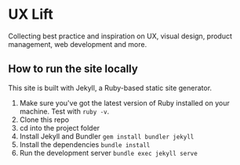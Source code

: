 # UX Lift

Collecting best practice and inspiration on UX, visual design, product management, web development and more.

## How to run the site locally

This site is built with Jekyll, a Ruby-based static site generator. 

1. Make sure you've got the latest version of Ruby installed on your machine. Test with `ruby -v`.
2. Clone this repo
3. cd into the project folder
4. Install Jekyll and Bundler `gem install bundler jekyll`
5. Install the dependencies `bundle install`
6. Run the development server `bundle exec jekyll serve`